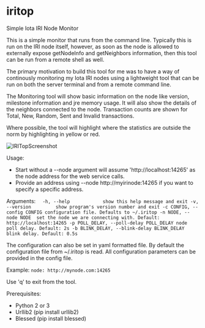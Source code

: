 # iritop
Simple Iota IRI Node Monitor

This is a simple monitor that runs from the command line. Typically this is run on the IRI node itself, however, as soon as the node is allowed to externally expose getNodeInfo and getNeighbors information, then this tool can be run from a remote shell as well.

The primary motivation to build this tool for me was to have a way of continously monitoring my Iota IRI nodes using a lightweight tool that can be run on both the server terminal and from a remote command line.

The Monitoring tool will show basic information on the node like version, milestone information and jre memory usage. It will also show the details of the neighbors connected to the node. Transaction counts are shown for Total, New, Random, Sent and Invalid transactions.

Where possible, the tool will highlight where the statistics are outside the norm by highlighting in yellow or red.

![IRITopScreenshot](https://raw.githubusercontent.com/maeck70/iritop/master/img/IRITop.png)

Usage:
- Start without a --node argument will assume 'http://localhost:14265' as the node address for the web service calls.
- Provide an address using --node http://myirinode:14265 if you want to specify a specific address.

Arguments:
`  -h, --help            show this help message and exit
  -v, --version         show program's version number and exit
  -c CONFIG, --config CONFIG
                        configuration file. Defaults to ~/.iritop
  -n NODE, --node NODE  set the node we are connecting with. Default:
                        http://localhost:14265
  -p POLL_DELAY, --poll-delay POLL_DELAY
                        node poll delay. Default: 2s
  -b BLINK_DELAY, --blink-delay BLINK_DELAY
                        blink delay. Default: 0.5s`

The configuration can also be set in yaml formatted file. By default the configuration file from ~/.iritop is read. All configuration parameters can be provided in the config file. 

Example:
`node: http://mynode.com:14265`


Use 'q' to exit from the tool.

Prerequisites:
- Python 2 or 3
- Urllib2 (pip install urllib2)
- Blessed (pip install blessed)
